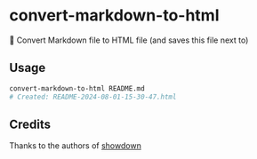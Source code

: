 # convert-markdown-to-html

:hammer: Convert Markdown file to HTML file (and saves this file next to)

## Usage

```bash
convert-markdown-to-html README.md
# Created: README-2024-08-01-15-30-47.html
```

## Credits

Thanks to the authors of [showdown](https://github.com/showdownjs/showdown)
